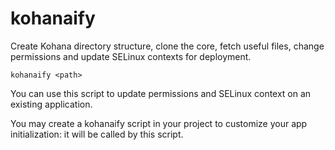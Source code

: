 kohanaify
=========

Create Kohana directory structure, clone the core, fetch useful files, change 
permissions and update SELinux contexts for deployment.

    kohanaify <path>

You can use this script to update permissions and SELinux context on an
existing application.
    
You may create a kohanaify script in your project to customize your app 
initialization: it will be called by this script.

